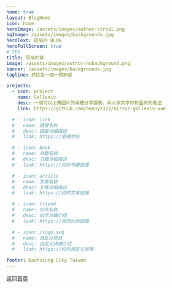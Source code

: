 ```yaml
---
home: true
layout: BlogHome
icon: home
heroImage: /assets/images/author-circal.png
bgImage: /assets/images/backgrounds.jpg
heroText: 斑鳩的 BLOG
heroFullScreen: true
# SEO
title: 斑鳩的窩
image: /assets/images/author-nobackground.png
banner: /assets/images/backgrounds.jpg
tagline: 抓住每一個一閃即逝

projects:
  - icon: project
    name: Gallexiv
    desc: 一個可以上傳圖片的媒體分享服務，與大家共享你對藝術的看法
    link: https://github.com/bennyz327/mirror-gallexiv-vue

  # - icon: link
  #   name: 链接名称
  #   desc: 链接详细描述
  #   link: https://链接地址

  # - icon: book
  #   name: 书籍名称
  #   desc: 书籍详细描述
  #   link: https://你的书籍链接

  # - icon: article
  #   name: 文章名称
  #   desc: 文章详细描述
  #   link: https://你的文章链接

  # - icon: friend
  #   name: 伙伴名称
  #   desc: 伙伴详细介绍
  #   link: https://你的伙伴链接

  # - icon: /logo.svg
  #   name: 自定义项目
  #   desc: 自定义详细介绍
  #   link: https://你的自定义链接

footer: Kaohsiung City Taiwan
---
```


返回[首頁](https://bennyz327.github.io/benny-blog/)